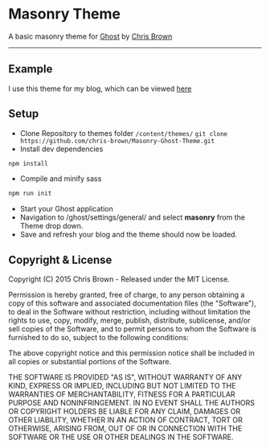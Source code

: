 # Masonry Theme

A basic masonry theme for [Ghost](https://ghost.org) by [Chris Brown](https://github.com/chris-brown)

---

## Example

I use this theme for my blog, which can be viewed [here](http://blog.zirafon.org)

## Setup

* Clone Repository to themes folder ``` /content/themes/ ```
``` git clone https://github.com/chris-brown/Masonry-Ghost-Theme.git ```
* Install dev dependencies
```javascript
npm install
```
* Compile and minify sass
```javascript
npm run init
```
* Start your Ghost application
* Navigation to /ghost/settings/general/ and select **masonry** from the Theme drop down.
* Save and refresh your blog and the theme should now be loaded.

## Copyright & License

Copyright (C) 2015 Chris Brown - Released under the MIT License.

Permission is hereby granted, free of charge, to any person obtaining a copy of this software and associated documentation files (the "Software"), to deal in the Software without restriction, including without limitation the rights to use, copy, modify, merge, publish, distribute, sublicense, and/or sell copies of the Software, and to permit persons to whom the Software is furnished to do so, subject to the following conditions:

The above copyright notice and this permission notice shall be included in all copies or substantial portions of the Software.

THE SOFTWARE IS PROVIDED "AS IS", WITHOUT WARRANTY OF ANY KIND, EXPRESS OR IMPLIED, INCLUDING BUT NOT LIMITED TO THE WARRANTIES OF MERCHANTABILITY, FITNESS FOR A PARTICULAR PURPOSE AND NONINFRINGEMENT. IN NO EVENT SHALL THE AUTHORS OR COPYRIGHT HOLDERS BE LIABLE FOR ANY CLAIM, DAMAGES OR OTHER LIABILITY, WHETHER IN AN ACTION OF CONTRACT, TORT OR OTHERWISE, ARISING FROM, OUT OF OR IN CONNECTION WITH THE SOFTWARE OR THE USE OR OTHER DEALINGS IN THE SOFTWARE.
